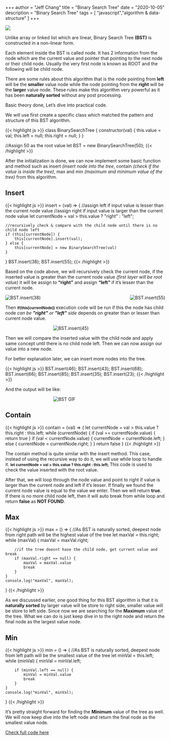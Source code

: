 +++
author = "Jeff Chang"
title = "Binary Search Tree"
date = "2020-10-05"
description = "Binary Search Tree"
tags = [
    "javascript","algorithm & data-structure"
]
+++

<img src="/images/tree.jpg" style="max-width:80%; display:block">

Unlike array or linked list which are linear, Binary Search Tree **(BST)** is constructed in a non-linear form.

Each element inside the BST is called node. It has 2 information from the node which are the current value and pointer that pointing to the next node or their child node. Usually the very first node is known as ROOT and the following will be child node. 

There are some rules about this algorithm that is the node pointing from **left** will be the **smaller** value node while the node pointing from the **right** will be the **larger** value node. These rules make this algorithm very powerful as it has been **naturally sorted** without any post processing. 

Basic theory done, Let’s dive into practical code.

We will use first create a specific class which matched the pattern and structure of this BST algorithm.

{{< highlight js >}}
class BinarySearchTree {
    constructor(val) {
        this.value = val;
        this.left = null;
        this.right = null;
    }
}

//Assign 50 as the root value
let BST = new BinarySearchTree(50);
{{< /highlight >}}

After the initialization is done, we can now implement some basic function and method such as insert *(insert node into the tree*, contain *(check if the value is inside the tree)*, max and min *(maximum and minimum value of the tree)* from this algorithm.

## Insert

{{< highlight js >}}
insert = (val) => {
    //assign left if input value is lesser than the current node value
    //assign right if input value is larger than the current node value
    let currentNode = val > this.value ? "right" : "left";

    //recursively check & compare with the child node until there is no child node left
    if (this[currentNode]) {
        this[currentNode].insert(val);
    } else {
        this[currentNode] = new BinarySearchTree(val)
    }
}
BST.insert(38);
BST.insert(55);
{{< /highlight >}}

Based on the code above, we will recursively check the current node, if the inserted value is greater than the current node value *(first layer will be root value)* it will be assign to **“right”** and assign **“left”** if it’s lesser than the current node.

<div style="display:flex; justify-content:space-between; align-items:center">
  <img src="/images/bst_01.JPG" alt="BST.insert(38)" style="max-width:50%; display:block">
  <img src="/images/bst_02.JPG" alt="BST.insert(55)" style="max-width:50%; display:block">
</div>


Then <small> **if(this[currentNode])** </small>execution code will be run if this the node has child node *can be **"right"** or **"left"** side* depends on greater than or lesser than current node value.

<div style="max-width:40%; margin:0 auto">

![BST.insert(45)](/images/bst_03.jpg)

</div>

Then we will compare the inserted value with the child node and apply same concept until there is no child node left. Then we can now assign our value into a new node.

For better explanation later, we can insert more nodes into the tree.

{{< highlight js >}}
BST.insert(46);
BST.insert(43);
BST.insert(68);
BST.insert(66);
BST.insert(85);
BST.insert(35);
BST.insert(23);
{{< /highlight >}}

And the output will be like:

<div style="max-width:40%; margin:0 auto">

![BST GIF](/images/bst_animation.gif)

</div>

## Contain

{{< highlight js >}}
contain = (val) => {
    let currentNode = val > this.value ? this.right : this.left;
    while (currentNode) {
        if (val == currentNode.value) {
            return true
        }
        if (val < currentNode.value) {
            currentNode = currentNode.left;
        } else {
            currentNode = currentNode.right;
        }
    }
    return false
}
{{< /highlight >}}

The contain method is quite similar with the insert method. This case, instead of using the recursive way to do it, we will use while loop to handle it. <small> **let currentNode = val > this.value ? this.right : this.left;** </small> This code is used to check the value inserted with the root value. 

After that, we will loop through the node value and point to right if value is larger than the current node and left if it’s lesser. If finally we found the current node value is equal to the value we enter. Then we will return **true**. If there is no more child node left, then it will auto break from while loop and return **false** as **NOT FOUND**.

## Max

{{< highlight js >}}
max = () => {
    //As BST is naturally sorted, deepest node from right path will be the highest value of the tree
    let maxVal = this.right;
    while (maxVal) {
        maxVal = maxVal.right;

        //if the tree doesnt have the child node, get current value and break
        if (maxVal.right == null) {
            maxVal = maxVal.value
            break
        }
    }
    console.log("maxVal", maxVal);
}
{{< /highlight >}}

As we discussed earlier, one good thing for this BST algorithm is that it is **naturally sorted** by larger value will be store to right side, smaller value will be store to left side. Since now we are searching for the **Maximum** value of the tree. What we can do is just keep dive in to the right node and return the final node as the largest value node.

## Min

{{< highlight js >}}
min = () => {
    //As BST is naturally sorted, deepest node from left path will be the smallest value of the tree
    let minVal = this.left;
    while (minVal) {
        minVal = minVal.left;

        if (minVal.left == null) {
            minVal = minVal.value
            break
        }
    }
    console.log("minVal", minVal);
}
{{< /highlight >}}

It’s pretty straight forward for finding the **Minimum** value of the tree as well. We will now keep dive into the left node and return the final node as the smallest value node.

[Check full code here](https://github.com/Jeffcw96/Binary-Search-Tree)


